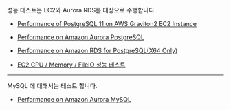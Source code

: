 성능 테스트는 EC2와 Aurora RDS를 대상으로 수행합니다. 

* [Performance of PostgreSQL 11 on AWS Graviton2 EC2 Instance](https://github.com/gnosia93/postgres-terraform/blob/main/appendix/postgres-ec2-graviton2.md)

* [Performance on Amazon Aurora PostgreSQL](https://github.com/gnosia93/postgres-terraform/blob/main/appendix/postgres-aurora-graviton2.md)

* [Performance on Amazon RDS for PostgreSQL(X64 Only)](https://github.com/gnosia93/postgres-terraform/blob/main/appendix/postgres-rds-graviton2.md)

* [EC2 CPU / Memory / FileIO 성능 테스트](https://github.com/gnosia93/postgres-terraform/blob/main/appendix/sysbench-ec2-graviton2.md)

----

MySQL 에 대해서는 테스트 합니다.

* [Performance on Amazon Aurora MySQL](https://github.com/gnosia93/postgres-terraform/blob/main/appendix/mysql-aurora-graviton2.md)
